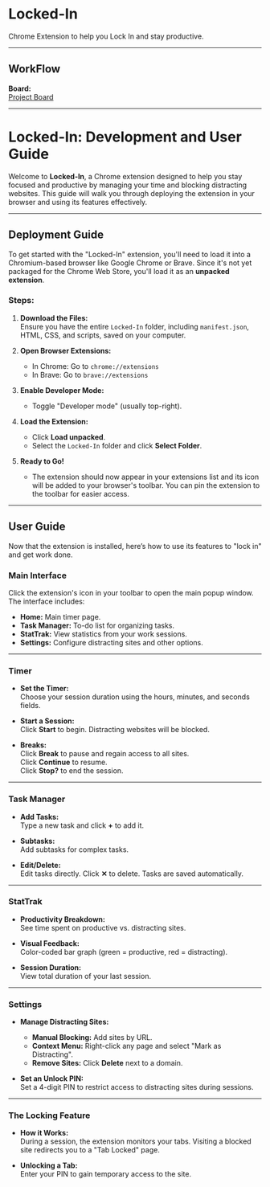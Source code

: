 # Locked-In

Chrome Extension to help you Lock In and stay productive.

---

## WorkFlow

**Board:**  
[Project Board](https://github.com/users/MEKNOWKNOOB/projects/1/views/1)

---

# Locked-In: Development and User Guide

Welcome to **Locked-In**, a Chrome extension designed to help you stay focused and productive by managing your time and blocking distracting websites. This guide will walk you through deploying the extension in your browser and using its features effectively.

---

## Deployment Guide

To get started with the "Locked-In" extension, you'll need to load it into a Chromium-based browser like Google Chrome or Brave. Since it's not yet packaged for the Chrome Web Store, you'll load it as an **unpacked extension**.

### Steps:

1. **Download the Files:**  
    Ensure you have the entire `Locked-In` folder, including `manifest.json`, HTML, CSS, and scripts, saved on your computer.

2. **Open Browser Extensions:**  
    - In Chrome: Go to `chrome://extensions`  
    - In Brave: Go to `brave://extensions`

3. **Enable Developer Mode:**  
    - Toggle "Developer mode" (usually top-right).

4. **Load the Extension:**  
    - Click **Load unpacked**.
    - Select the `Locked-In` folder and click **Select Folder**.

5. **Ready to Go!**  
    - The extension should now appear in your extensions list and its icon will be added to your browser's toolbar. You can pin the extension to the toolbar for easier access.

---

## User Guide

Now that the extension is installed, here’s how to use its features to "lock in" and get work done.

### Main Interface

Click the extension's icon in your toolbar to open the main popup window. The interface includes:

- **Home:** Main timer page.
- **Task Manager:** To-do list for organizing tasks.
- **StatTrak:** View statistics from your work sessions.
- **Settings:** Configure distracting sites and other options.

---

### Timer

- **Set the Timer:**  
  Choose your session duration using the hours, minutes, and seconds fields.

- **Start a Session:**  
  Click **Start** to begin. Distracting websites will be blocked.

- **Breaks:**  
  Click **Break** to pause and regain access to all sites.  
  Click **Continue** to resume.  
  Click **Stop?** to end the session.

---

### Task Manager

- **Add Tasks:**  
  Type a new task and click **+** to add it.

- **Subtasks:**  
  Add subtasks for complex tasks.

- **Edit/Delete:**  
  Edit tasks directly. Click **✕** to delete. Tasks are saved automatically.

---

### StatTrak

- **Productivity Breakdown:**  
  See time spent on productive vs. distracting sites.

- **Visual Feedback:**  
  Color-coded bar graph (green = productive, red = distracting).

- **Session Duration:**  
  View total duration of your last session.

---

### Settings

- **Manage Distracting Sites:**  
  - **Manual Blocking:** Add sites by URL.
  - **Context Menu:** Right-click any page and select "Mark as Distracting".
  - **Remove Sites:** Click **Delete** next to a domain.

- **Set an Unlock PIN:**  
  Set a 4-digit PIN to restrict access to distracting sites during sessions.

---

### The Locking Feature

- **How it Works:**  
  During a session, the extension monitors your tabs. Visiting a blocked site redirects you to a "Tab Locked" page.

- **Unlocking a Tab:**  
  Enter your PIN to gain temporary access to the site.
